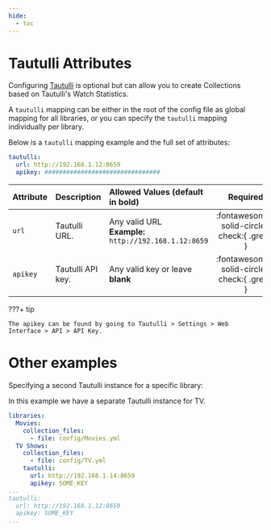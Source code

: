 ```yaml
---
hide:
  - toc
---
```

# Tautulli Attributes

Configuring [Tautulli](https://tautulli.com/) is optional but can allow you to create Collections based on Tautulli's Watch Statistics.

A `tautulli` mapping can be either in the root of the config file as global mapping for all libraries, or you can specify the `tautulli` mapping individually per library.

Below is a `tautulli` mapping example and the full set of attributes:

```yaml title="config.yml Tautulli sample"
tautulli:
  url: http://192.168.1.12:8659
  apikey: ################################
```

| Attribute | Description       | Allowed Values (default in **bold**)                                  |                  Required                  |
|:----------|:------------------|:----------------------------------------------------------------------|:------------------------------------------:|
| `url`     | Tautulli URL.     | Any valid URL<br><strong>Example:</strong> `http://192.168.1.12:8659` | :fontawesome-solid-circle-check:{ .green } |
| `apikey`  | Tautulli API key. | Any valid key or leave **blank**                                      | :fontawesome-solid-circle-check:{ .green } |

???+ tip
    
    The apikey can be found by going to Tautulli > Settings > Web Interface > API > API Key.

# Other examples

Specifying a second Tautulli instance for a specific library:

In this example we have a separate Tautulli instance for TV.

```yaml
libraries:
  Movies:
    collection_files:
      - file: config/Movies.yml
  TV Shows:
    collection_files:
      - file: config/TV.yml
    tautulli:
      url: http://192.168.1.14:8659
      apikey: SOME_KEY
...
tautulli:
  url: http://192.168.1.12:8659
  apikey: SOME_KEY
...
```